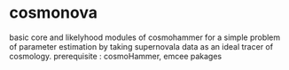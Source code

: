 # cosmonova
basic core and likelyhood modules of cosmohammer for a simple problem of parameter estimation by taking supernovaIa data as an ideal tracer of cosmology.
prerequisite : cosmoHammer, emcee pakages
